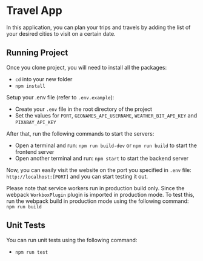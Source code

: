 # Travel App
In this application, you can plan your trips and travels by adding the list of your desired cities to visit on a certain date.

## Running Project
Once you clone project, you will need to install all the packages:
- `cd` into your new folder
- `npm install`

Setup your .env file (refer to `.env.example`):
- Create your `.env` file in the root directory of the project
- Set the values for `PORT`, `GEONAMES_API_USERNAME`, `WEATHER_BIT_API_KEY` and `PIXABAY_API_KEY`

After that, run the following commands to start the servers:
- Open a terminal and run: `npm run build-dev` or `npm run build` to start the frontend server
- Open another terminal and run: `npm start` to start the backend server

Now, you can easily visit the website on the port you specified in `.env` file: `http://localhost:[PORT]` and you can start testing it out.

Please note that service workers run in production build only. Since the webpack `WorkboxPlugin` plugin is imported in production mode. To test this, run the webpack build in production mode using the following command: `npm run build`
 
## Unit Tests
You can run unit tests using the following command:
- `npm run test`
